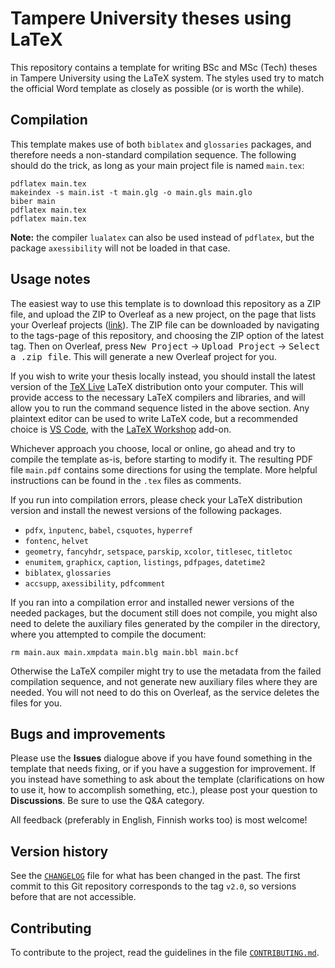 # Tampere University theses using LaTeΧ

This repository contains a template for writing BSc and MSc (Tech) theses in Tampere University using the LaTeΧ system. The styles used try to match the official Word template as closely as possible (or is worth the while).

## Compilation

This template makes use of both `biblatex` and `glossaries` packages, and therefore needs a non-standard compilation sequence. The following should do the trick, as long as your main project file is named `main.tex`:
```
pdflatex main.tex
makeindex -s main.ist -t main.glg -o main.gls main.glo
biber main
pdflatex main.tex
pdflatex main.tex
```

**Note:** the compiler `lualatex` can also be used instead of `pdflatex`, but the package `axessibility` will not be loaded in that case.

## Usage notes

The easiest way to use this template is to download this repository as a ZIP file, and upload the ZIP to Overleaf as a new project, on the page that lists your Overleaf projects ([link][overleaf-projects]). The ZIP file can be downloaded by navigating to the tags-page of this repository, and choosing the ZIP option of the latest tag. Then on Overleaf, press <kbd>New Project</kbd> → <kbd>Upload Project</kbd> → <kbd>Select a .zip file</kbd>. This will generate a new Overleaf project for you.

[overleaf-projects]: https://www.overleaf.com/project

If you wish to write your thesis locally instead, you should install the latest version of the [TeX Live] LaTeΧ distribution onto your computer. This will provide access to the necessary LaTeΧ compilers and libraries, and will allow you to run the command sequence listed in the above section. Any plaintext editor can be used to write LaTeΧ code, but a recommended choice is [VS Code], with the [LaTeΧ Workshop] add-on.

[TeX Live]: https://www.tug.org/texlive/
[VS Code]: https://code.visualstudio.com
[LaTeΧ Workshop]: https://marketplace.visualstudio.com/items?itemName=James-Yu.latex-workshop

Whichever approach you choose, local or online, go ahead and try to compile the template as-is, before starting to modify it. The resulting PDF file `main.pdf` contains some directions for using the template. More helpful instructions can be found in the `.tex` files as comments.

If you run into compilation errors, please check your LaTeΧ distribution version and install the newest versions of the following packages.

* `pdfx`, `ìnputenc`, `babel`, `csquotes`, `hyperref`
* `fontenc`, `helvet`
* `geometry`, `fancyhdr`, `setspace`, `parskip`, `xcolor`, `titlesec`, `titletoc`
* `enumitem`, `graphicx`, `caption`, `listings`, `pdfpages`, `datetime2`
* `biblatex`, `glossaries`
* `accsupp`, `axessibility`, `pdfcomment`

If you ran into a compilation error and installed newer versions of the needed packages, but the document still does not compile, you might also need to delete the auxiliary files generated by the compiler in the directory, where you attempted to compile the document:

	rm main.aux main.xmpdata main.blg main.bbl main.bcf

Otherwise the LaTeΧ compiler might try to use the metadata from the failed compilation sequence, and not generate new auxiliary files where they are needed. You will not need to do this on Overleaf, as the service deletes the files for you.


## Bugs and improvements

Please use the **Issues** dialogue above if you have found something in the template that needs fixing, or if you have a suggestion for improvement. If you instead have something to ask about the template (clarifications on how to use it, how to accomplish something, etc.), please post your question to **Discussions**. Be sure to use the Q&A category.

All feedback (preferably in English, Finnish works too) is most welcome!

## Version history

See the [`CHANGELOG`](./CHANGELOG.md) file for what has been changed in the
past. The first commit to this Git repository corresponds to the tag `v2.0`,
so versions before that are not accessible.

## Contributing

To contribute to the project, read the guidelines in the file
[`CONTRIBUTING.md`](./CONTRIBUTING.md).
